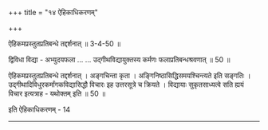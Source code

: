 +++
title = "१४ ऐहिकाधिकरणम्"

+++

ऐहिकमप्रस्तुतप्रतिबन्धे तद्दर्शनात् ॥ 3-4-50 ॥

द्विविधा विद्या - अभ्युदयफला ... ... उद्गीथविद्यायुक्तस्य कर्मणः फलाप्रतिबन्धश्रवणात् ॥ 50 ॥

ऐहिकमप्रस्तुतप्रतिबन्धे तद्दर्शनात् । अङ्गचिन्ता कृता । अङ्गिनिष्ठासिद्धिसमयश्चिन्त्यते इति सङ्गतिः । उद्गीथादिविधुरकर्मांगकविद्यासिद्धौ विचारः इह उत्तरसूत्रे च क्रियते । विद्यायाः सुकृतसाध्यत्वे सति ह्ययं विचार इत्यत्राह - यथोक्तम् इति ॥ 50 ॥

इति ऐहिकाधिकरणम् - 14

------
